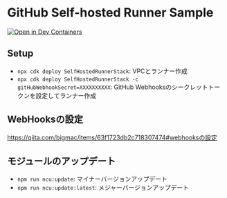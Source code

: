 # GitHub Self-hosted Runner Sample

[![Open in Dev Containers](https://img.shields.io/static/v1?label=Dev%20Containers&message=Open&color=blue&logo=visualstudiocode)](https://vscode.dev/redirect?url=vscode://ms-vscode-remote.remote-containers/cloneInVolume?url=https://github.com/kaito01234/github-selfhosted-sample)

## Setup

- `npx cdk deploy SelfHostedRunnerStack`: VPCとランナー作成
- `npx cdk deploy SelfHostedRunnerStack -c gitHubWebhookSecret=XXXXXXXXXX`: GitHub Webhooksのシークレットトークンを設定してランナー作成

## WebHooksの設定

https://qiita.com/bigmac/items/63f1723db2c718307474#webhooksの設定

## モジュールのアップデート

- `npm run ncu:update`: マイナーバージョンアップデート
- `npm run ncu:update:latest`: メジャーバージョンアップデート
